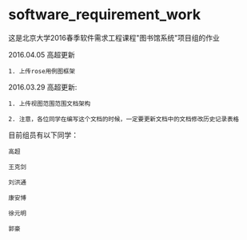 # software_requirement_work
这是北京大学2016春季软件需求工程课程"图书馆系统"项目组的作业

2016.04.05 高超更新

	1. 上传rose用例图框架

2016.03.29 高超更新:

	1. 上传视图范围范围文档架构
	
	2. 注意，各位同学在编写这个文档的时候，一定要更新文档中的文档修改历史记录表格

目前组员有以下同学：

	高超

	王克剑

	刘洪通

	康安博

	徐元明

	郭豪
